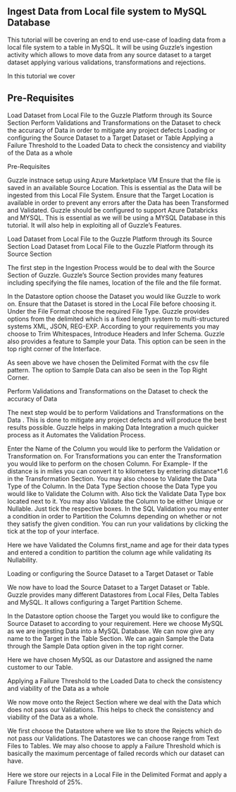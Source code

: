 ## Ingest Data from Local file system to MySQL Database

This tutorial will be covering an end to end use-case of loading data from a local file system to a table in MySQL.  It will be using Guzzle’s ingestion activity which allows to move data from any source dataset to a target dataset applying various validations, transformations and rejections.

In this tutorial we cover

## Pre-Requisites
Load Dataset from Local File to the Guzzle Platform through its Source Section
Perform Validations and Transformations on the Dataset to check the accuracy of Data in order to mitigate any project defects
Loading or configuring the Source Dataset to a Target Dataset or Table
Applying a Failure Threshold to the Loaded Data to check the consistency and viability of the Data as a whole


Pre-Requisites

Guzzle instnace setup using Azure Marketplace VM
Ensure that the file is saved in an available Source Location. This is essential as the Data will be ingested from this Local File System.
Ensure that the Target Location is available in order to prevent any errors after the Data has been Transformed and Validated.
Guzzle should be configured to support Azure Databricks and MYSQL. This is essential as we will be using a MYSQL Database in this tutorial. It will also help in exploiting all of Guzzle’s Features.

Load Dataset from Local File to the Guzzle Platform through its Source Section
Load Dataset from Local File to the Guzzle Platform through its Source Section

The first step in the Ingestion Process would be to deal with the Source Section of Guzzle. Guzzle’s Source Section provides many features including specifying the file names, location of the file and the file format.

In the Datastore option choose the Dataset you would like Guzzle to work on. Ensure that the Dataset is stored in the Local File before choosing it.
Under the File Format choose the required File Type. Guzzle provides options from the delimited which is a fixed length system to multi-structured systems XML, JSON, REG-EXP.
According to your requirements you may choose to Trim Whitespaces, Introduce Headers and Infer Schema.
Guzzle also provides a feature to Sample your Data. This option can be seen in the top right corner of the Interface.


          

As seen above we have chosen the Delimited Format with the csv file pattern. The option to Sample Data can also be seen in the Top Right Corner.

Perform Validations and Transformations on the Dataset to check the accuracy of Data 

The next step would be to perform Validations and Transformations on the Data . This is done to mitigate any project defects and will produce the best results possible. Guzzle helps in making Data Integration a much quicker process as it Automates the Validation Process.

Enter the Name of the Column you would like to perform the Validation or Transformation on.
For Transformations you can enter the Transformation you would like to perform on the chosen Column. For Example- If the distance is in miles you can convert it to kilometers by entering distance*1.6 in the Transformation Section.
You may also choose to Validate the Data Type of the Column. In the Data Type Section choose the Data Type you would like to Validate the Column with.  Also tick the Validate Data Type box located next to it.
You may also Validate the Column to be either Unique or Nullable. Just tick the respective boxes.
In the SQL Validation you may enter a condition in order to Partition the Columns depending on whether or not they satisfy the given condition. You can run your validations by clicking the tick at the top of your interface.





Here we have Validated the Columns first_name and age for their data types and entered a condition to partition the column age while validating its Nullability.


Loading or configuring the Source Dataset to a Target Dataset or Table

We now have to load the Source Dataset to a Target Dataset or Table. Guzzle provides many different Datastores from Local Files, Delta Tables and MySQL. It allows configuring a Target Partition Scheme.

In the Datastore option choose the Target you would like to configure the Source Dataset to according to your requirement. Here we choose MySQL as we are ingesting Data into a MySQL Database.
We can now give any name to the Target in the Table Section. We can again Sample the Data through the Sample Data option given in the top right corner.




Here we have chosen MySQL as our Datastore and assigned the name customer to our Table.

Applying a Failure Threshold to the Loaded Data to check the consistency and viability of the Data as a whole

We now move onto the Reject Section where we deal with the Data which does not pass our Validations. This helps to check the consistency and viability of the Data as a whole.

We first choose the Datastore where we like to store the Rejects which do not pass our Validations. The Datastores we can choose range from Text Files to Tables.
We may also choose to apply a Failure Threshold which is basically the maximum percentage of failed records which our dataset can have.
	



Here we store our rejects in a Local File in the Delimited Format and apply a Failure Threshold of 25%.
